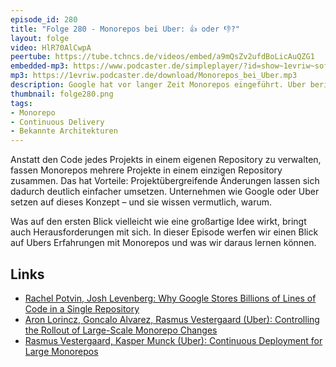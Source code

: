 ```yaml
---
episode_id: 280
title: "Folge 280 - Monorepos bei Uber: 👍 oder 👎?"
layout: folge
video: HlR70AlCwpA
peertube: https://tube.tchncs.de/videos/embed/a9mQsZv2ufdBoLicAuQZG1
embedded-mp3: https://www.podcaster.de/simpleplayer/?id=show~1evriw~software-architektur-im-stream~pod-1f35478ef47a08798c5f63b1acf&v=1758896632
mp3: https://1evriw.podcaster.de/download/Monorepos_bei_Uber.mp3
description: Google hat vor langer Zeit Monorepos eingeführt. Uber berichtet über Tooling. Sind Monorepos eher gut oder schlecht?
thumbnail: folge280.png
tags:
- Monorepo
- Continuous Delivery
- Bekannte Architekturen
---
```


Anstatt den Code jedes Projekts in einem eigenen Repository zu
verwalten, fassen Monorepos mehrere Projekte in einem einzigen
Repository zusammen. Das hat Vorteile: Projektübergreifende Änderungen
lassen sich dadurch deutlich einfacher umsetzen. Unternehmen wie
Google oder Uber setzen auf dieses Konzept – und sie wissen
vermutlich, warum.

Was auf den ersten Blick vielleicht wie eine großartige Idee wirkt,
bringt auch Herausforderungen mit sich. In dieser Episode werfen wir
einen Blick auf Ubers Erfahrungen mit Monorepos und was wir daraus
lernen können.

## Links

- [Rachel Potvin, Josh Levenberg: Why Google Stores Billions of Lines of Code in a Single Repository](https://dl.acm.org/doi/pdf/10.1145/2854146)
- [Aron Lorincz, Goncalo Alvarez, Rasmus Vestergaard (Uber): Controlling the Rollout of Large-Scale Monorepo Changes](https://www.uber.com/en-AU/blog/controlling-the-rollout-of-large-scale-monorepo-changes/)
- [Rasmus Vestergaard, Kasper Munck (Uber): Continuous Deployment for Large Monorepos](https://www.uber.com/en-DE/blog/continuous-deployment/)
